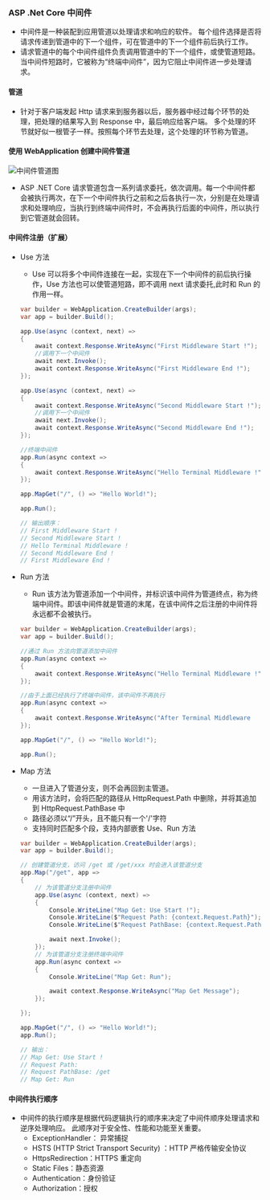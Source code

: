 ### ASP .Net Core 中间件

- 中间件是一种装配到应用管道以处理请求和响应的软件。 每个组件选择是否将请求传递到管道中的下一个组件，可在管道中的下一个组件前后执行工作。
- 请求管道中的每个中间件组件负责调用管道中的下一个组件，或使管道短路。 当中间件短路时，它被称为“终端中间件”，因为它阻止中间件进一步处理请求。

#### 管道

- 针对于客户端发起 Http 请求来到服务器以后，服务器中经过每个环节的处理，把处理的结果写入到 Response 中，最后响应给客户端。 多个处理的环节就好似一根管子一样。按照每个环节去处理，这个处理的环节称为管道。

#### 使用 WebApplication 创建中间件管道

![中间件管道图](https://learn.microsoft.com/zh-cn/aspnet/core/fundamentals/middleware/index/_static/request-delegate-pipeline.png?view%253Daspnetcore-7.0)

- ASP .NET Core 请求管道包含一系列请求委托，依次调用。每一个中间件都会被执行两次，在下一个中间件执行之前和之后各执行一次，分别是在处理请求和处理响应，当执行到终端中间件时，不会再执行后面的中间件，所以执行到它管道就会回转。

#### 中间件注册（扩展）

- Use 方法

  - Use 可以将多个中间件连接在一起，实现在下一个中间件的前后执行操作，Use 方法也可以使管道短路，即不调用 next 请求委托,此时和 Run 的作用一样。

  ```csharp
  var builder = WebApplication.CreateBuilder(args);
  var app = builder.Build();

  app.Use(async (context, next) =>
  {
      await context.Response.WriteAsync("First Middleware Start !");
      //调用下一个中间件
      await next.Invoke();
      await context.Response.WriteAsync("First Middleware End !");
  });

  app.Use(async (context, next) =>
  {
      await context.Response.WriteAsync("Second Middleware Start !");
      //调用下一个中间件
      await next.Invoke();
      await context.Response.WriteAsync("Second Middleware End !");
  });

  //终端中间件
  app.Run(async context =>
  {
      await context.Response.WriteAsync("Hello Terminal Middleware !");
  });

  app.MapGet("/", () => "Hello World!");

  app.Run();

  // 输出顺序：
  // First Middleware Start !
  // Second Middleware Start !
  // Hello Terminal Middleware !
  // Second Middleware End !
  // First Middleware End !
  ```

- Run 方法

  - Run 该方法为管道添加一个中间件，并标识该中间件为管道终点，称为终端中间件。即该中间件就是管道的末尾，在该中间件之后注册的中间件将永远都不会被执行。

  ```csharp
  var builder = WebApplication.CreateBuilder(args);
  var app = builder.Build();

  //通过 Run 方法向管道添加中间件
  app.Run(async context =>
  {
      await context.Response.WriteAsync("Hello Terminal Middleware !");
  });

  //由于上面已经执行了终端中间件，该中间件不再执行
  app.Run(async context =>
  {
      await context.Response.WriteAsync("After Terminal Middleware   !");
  });

  app.MapGet("/", () => "Hello World!");

  app.Run();
  ```

- Map 方法

  - 一旦进入了管道分支，则不会再回到主管道。
  - 用该方法时，会将匹配的路径从 HttpRequest.Path 中删除，并将其追加到 HttpRequest.PathBase 中
  - 路径必须以“/”开头，且不能只有一个'/'字符
  - 支持同时匹配多个段，支持内部嵌套 Use、Run 方法

  ```csharp
  var builder = WebApplication.CreateBuilder(args);
  var app = builder.Build();

  // 创建管道分支，访问 /get 或 /get/xxx 时会进入该管道分支
  app.Map("/get", app =>
  {
      // 为该管道分支注册中间件
      app.Use(async (context, next) =>
      {
          Console.WriteLine("Map Get: Use Start !");
          Console.WriteLine($"Request Path: {context.Request.Path}");
          Console.WriteLine($"Request PathBase: {context.Request.PathBase}");

          await next.Invoke();
      });
      // 为该管道分支注册终端中间件
      app.Run(async context =>
      {
          Console.WriteLine("Map Get: Run");

          await context.Response.WriteAsync("Map Get Message");
      });

  });

  app.MapGet("/", () => "Hello World!");
  app.Run();

  // 输出：
  // Map Get: Use Start !
  // Request Path:
  // Request PathBase: /get
  // Map Get: Run

  ```

#### 中间件执行顺序

- 中间件的执行顺序是根据代码逻辑执行的顺序来决定了中间件顺序处理请求和逆序处理响应。 此顺序对于安全性、性能和功能至关重要。
  - ExceptionHandler： 异常捕捉
  - HSTS (HTTP Strict Transport Security) ：HTTP 严格传输安全协议
  - HttpsRedirection：HTTPS 重定向
  - Static Files：静态资源
  - Authentication：身份验证
  - Authorization：授权
